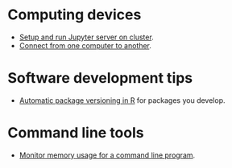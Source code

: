 # Computing devices

- [Setup and run Jupyter server on cluster](https://github.com/gaow/misc/tree/master/bash#jupyterlab-server-on-cluster-via-ssh-tunnel).
- [Connect from one computer to another](remote-computer).

# Software development tips

- [Automatic package versioning in R](https://github.com/gaow/r-versioning-hook) for packages you develop.

# Command line tools

- [Monitor memory usage for a command line program](https://github.com/gaow/misc/tree/master/monitor).